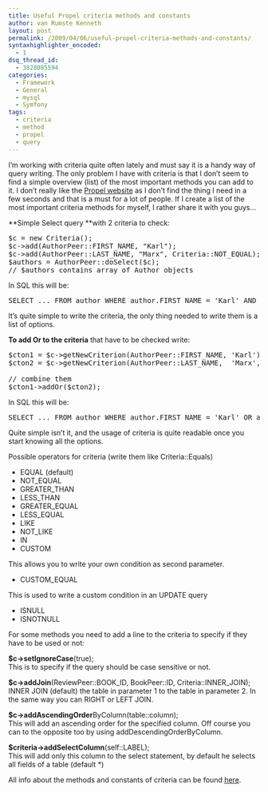 ```yaml
---
title: Useful Propel criteria methods and constants
author: van Rumste Kenneth
layout: post
permalink: /2009/04/06/useful-propel-criteria-methods-and-constants/
syntaxhighlighter_encoded:
  - 1
dsq_thread_id:
  - 3828085594
categories:
  - Framework
  - General
  - mysql
  - Symfony
tags:
  - criteria
  - method
  - propel
  - query
---
```

I&#8217;m working with criteria quite often lately and must say it is a handy way of query writing. The only problem I have with criteria is that I don&#8217;t seem to find a simple overview (list) of the most important methods you can add to it. I don&#8217;t really like the <a href="http://propel.phpdb.org/trac/" target="_blank">Propel website</a> as I don&#8217;t find the thing I need in a few seconds and that is a must for a lot of people. If I create a list of the most important criteria methods for myself, I rather share it with you guys&#8230;

**Simple Select query **with 2 criteria to check:

<pre class="brush: php; title: ; notranslate" title="">$c = new Criteria();
$c-&gt;add(AuthorPeer::FIRST_NAME, "Karl");
$c-&gt;add(AuthorPeer::LAST_NAME, "Marx", Criteria::NOT_EQUAL);
$authors = AuthorPeer::doSelect($c);
// $authors contains array of Author objects
</pre>

In SQL this will be:

<pre class="brush: php; title: ; notranslate" title="">SELECT ... FROM author WHERE author.FIRST_NAME = 'Karl' AND author.LAST_NAME &lt;&gt; 'Marx';</pre>

It&#8217;s quite simple to write the criteria, the only thing needed to write them is a list of options.

<!--more-->

**To add Or to the criteria** that have to be checked write:

<pre class="brush: php; title: ; notranslate" title="">$cton1 = $c-&gt;getNewCriterion(AuthorPeer::FIRST_NAME, 'Karl');
$cton2 = $c-&gt;getNewCriterion(AuthorPeer::LAST_NAME,  'Marx', Criteria:: NOT_EQUAL);

// combine them
$cton1-&gt;addOr($cton2);
</pre>

In SQL this will be:

<pre class="brush: php; title: ; notranslate" title="">SELECT ... FROM author WHERE author.FIRST_NAME = 'Karl' OR author.LAST_NAME &lt;&gt; 'Marx';</pre>

Quite simple isn&#8217;t it, and the usage of criteria is quite readable once you start knowing all the options.

Possible operators for criteria (write them like Criteria::Equals)

<ul type="disc">
  <li>
    EQUAL (default)
  </li>
  <li>
    NOT_EQUAL
  </li>
  <li>
    GREATER_THAN
  </li>
  <li>
    LESS_THAN
  </li>
  <li>
    GREATER_EQUAL
  </li>
  <li>
    LESS_EQUAL
  </li>
  <li>
    LIKE
  </li>
  <li>
    NOT_LIKE
  </li>
  <li>
    IN
  </li>
  <li>
    CUSTOM
  </li>
</ul>

This allows you to write your own condition as second parameter.

<ul type="disc">
  <li>
    CUSTOM_EQUAL
  </li>
</ul>

This is used to write a custom condition in an UPDATE query

<ul type="disc">
  <li>
    ISNULL
  </li>
  <li>
    ISNOTNULL
  </li>
</ul>

For some methods you need to add a line to the criteria to specify if they have to be used or not:

**$c->setIgnoreCase**(true);  
This is to specify if the query should be case sensitive or not.

**$c->addJoin**(ReviewPeer::BOOK\_ID, BookPeer::ID, Criteria::INNER\_JOIN);  
INNER JOIN (default) the table in parameter 1 to the table in parameter 2. In the same way you can RIGHT or LEFT JOIN.

**$c->addAscendingOrder**ByColumn(table::column);  
This will add an ascending order for the specified column. Off course you can to the opposite too by using addDescendingOrderByColumn.

**$criteria->addSelectColumn**(self::LABEL);  
This will add only this column to the select statement, by default he selects all fields of a table (default *)

All info about the methods and constants of criteria can be found <a href="http://propel.phpdb.org/docs/api/1.3/runtime/propel-util/Criteria.html" target="_blank">here</a>.
